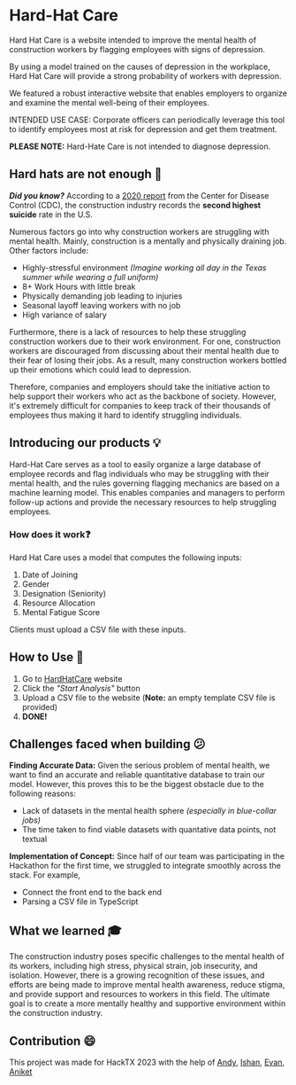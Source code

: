 # Hard-Hat Care


Hard Hat Care is a website intended to improve the mental health of construction workers by flagging employees with signs of depression.

By using a model trained on the causes of depression in the workplace, Hard Hat Care will provide a strong probability of workers with depression.

We featured a robust interactive website that enables employers to organize and examine the mental well-being of their employees.

INTENDED USE CASE: Corporate officers can periodically leverage this tool to identify employees most at risk for depression and get them treatment.  


**PLEASE NOTE:** Hard-Hate Care is not intended to diagnose depression.


## Hard hats are not enough :triangular_flag_on_post:


***Did you know?*** According to a [2020 report](https://www.cdc.gov/mmwr/volumes/69/wr/mm6903a1.htm) from the Center for Disease Control (CDC), the construction industry records the **second highest suicide** rate in the U.S.

Numerous factors go into why construction workers are struggling with mental health. Mainly, construction is a mentally and physically draining job.
Other factors include:
* Highly-stressful environment *(Imagine working all day in the Texas summer while wearing a full uniform)* 
* 8+ Work Hours with little break 
* Physically demanding job leading to injuries 
* Seasonal layoff leaving workers with no job
* High variance of salary 

Furthermore, there is a lack of resources to help these struggling construction workers due to their work environment. For one, construction workers are discouraged from discussing about their mental health due to their fear of losing their jobs. As a result, many construction workers bottled up their emotions which could lead to depression.

Therefore, companies and employers should take the initiative action to help support their workers who act as the backbone of society. However, it's extremely difficult for companies to keep track of their thousands of employees thus making it hard to identify struggling individuals.

## Introducing our products :bulb:

Hard-Hat Care serves as a tool to easily organize a large database of employee records and flag individuals who may be struggling with their mental health, and the rules governing flagging mechanics are based on a machine learning model. This enables companies and managers to perform follow-up actions and provide the necessary resources to help struggling employees.
    
 

### How does it work:question:

Hard Hat Care uses a model that computes the following inputs:
1. Date of Joining
2. Gender
3. Designation (Seniority)
4. Resource Allocation
5. Mental Fatigue Score


Clients must upload a CSV file with these inputs.

## How to Use :notebook:

1. Go to [HardHatCare]() website
2. Click the *"Start Analysis"* button
3. Upload a CSV file to the website (**Note:** an empty template CSV file is provided)
4. **DONE!**


## Challenges faced when building :confused:

**Finding Accurate Data:** Given the serious problem of mental health, we want to find an accurate and reliable quantitative database to train our model. However, this proves this to be the biggest obstacle due to the following reasons:
* Lack of datasets in the mental health sphere *(especially in blue-collar jobs)*
* The time taken to find viable datasets with quantative data points, not textual

**Implementation of Concept:** Since half of our team was participating in the Hackathon for the first time, we struggled to integrate smoothly across the stack. For example,
* Connect the front end to the back end
* Parsing a CSV file in TypeScript




## What we learned :mortar_board:

The construction industry poses specific challenges to the mental health of its workers, including high stress, physical strain, job insecurity, and isolation. However, there is a growing recognition of these issues, and efforts are being made to improve mental health awareness, reduce stigma, and provide support and resources to workers in this field. The ultimate goal is to create a more mentally healthy and supportive environment within the construction industry. 


## Contribution :smile:


This project was made for HackTX 2023 with the help of [Andy](), [Ishan](), [Evan](), [Aniket]()
